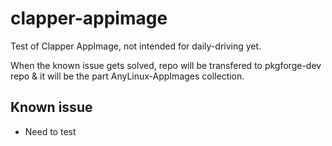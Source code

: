 # clapper-appimage

Test of Clapper AppImage, not intended for daily-driving yet.

When the known issue gets solved, repo will be transfered to pkgforge-dev repo & it will be the part AnyLinux-AppImages collection.

## Known issue

- Need to test

